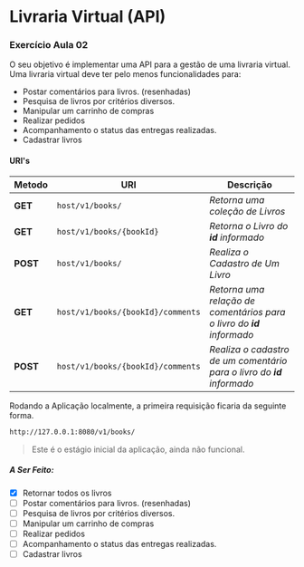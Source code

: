 # Livraria Virtual (API)
### Exercício Aula 02

O seu objetivo é implementar uma API para a gestão de uma livraria virtual. Uma livraria
virtual deve ter pelo menos funcionalidades para:
* Postar comentários para livros. (resenhadas)
* Pesquisa de livros por critérios diversos.
* Manipular um carrinho de compras
* Realizar pedidos
* Acompanhamento o status das entregas realizadas.
* Cadastrar livros

#### URI's
| Metodo | URI | Descrição
|------|-------|------|
**GET** | `host/v1/books/` | _Retorna uma coleção de Livros_
**GET** |`host/v1/books/{bookId}` | _Retorna o Livro do **id** informado_
**POST** |`host/v1/books/` | _Realiza o Cadastro de Um Livro_
**GET** |`host/v1/books/{bookId}/comments` | _Retorna uma relação de comentários para o livro do **id** informado_
**POST** |`host/v1/books/{bookId}/comments` | _Realiza o cadastro de um comentário para o livro do **id** informado_

Rodando a Aplicação localmente, a primeira requisição ficaria da seguinte forma.
```sh
http://127.0.0.1:8080/v1/books/
```

> Este é o estágio inicial da aplicação, ainda não funcional.

##### A Ser Feito:

- [x] Retornar todos os livros
- [ ] Postar comentários para livros. (resenhadas)
- [ ] Pesquisa de livros por critérios diversos.
- [ ] Manipular um carrinho de compras
- [ ] Realizar pedidos
- [ ] Acompanhamento o status das entregas realizadas.
- [ ] Cadastrar livros